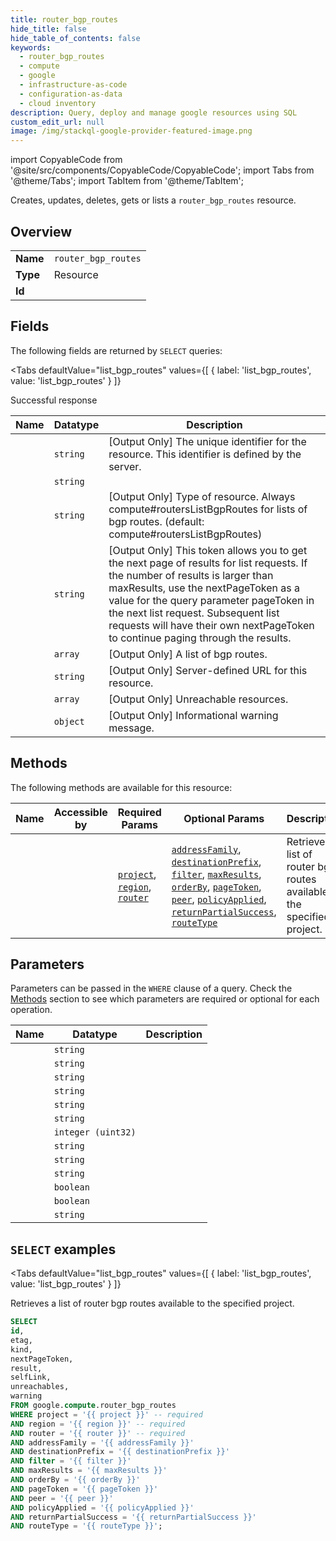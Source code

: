 ```yaml
--- 
title: router_bgp_routes
hide_title: false
hide_table_of_contents: false
keywords:
  - router_bgp_routes
  - compute
  - google
  - infrastructure-as-code
  - configuration-as-data
  - cloud inventory
description: Query, deploy and manage google resources using SQL
custom_edit_url: null
image: /img/stackql-google-provider-featured-image.png
---
```


import CopyableCode from '@site/src/components/CopyableCode/CopyableCode';
import Tabs from '@theme/Tabs';
import TabItem from '@theme/TabItem';

Creates, updates, deletes, gets or lists a <code>router_bgp_routes</code> resource.

## Overview
<table><tbody>
<tr><td><b>Name</b></td><td><code>router_bgp_routes</code></td></tr>
<tr><td><b>Type</b></td><td>Resource</td></tr>
<tr><td><b>Id</b></td><td><CopyableCode code="google.compute.router_bgp_routes" /></td></tr>
</tbody></table>

## Fields

The following fields are returned by `SELECT` queries:

<Tabs
    defaultValue="list_bgp_routes"
    values={[
        { label: 'list_bgp_routes', value: 'list_bgp_routes' }
    ]}
>
<TabItem value="list_bgp_routes">

Successful response

<table>
<thead>
    <tr>
    <th>Name</th>
    <th>Datatype</th>
    <th>Description</th>
    </tr>
</thead>
<tbody>
<tr>
    <td><CopyableCode code="id" /></td>
    <td><code>string</code></td>
    <td>[Output Only] The unique identifier for the resource. This identifier is defined by the server.</td>
</tr>
<tr>
    <td><CopyableCode code="etag" /></td>
    <td><code>string</code></td>
    <td></td>
</tr>
<tr>
    <td><CopyableCode code="kind" /></td>
    <td><code>string</code></td>
    <td>[Output Only] Type of resource. Always compute#routersListBgpRoutes for lists of bgp routes. (default: compute#routersListBgpRoutes)</td>
</tr>
<tr>
    <td><CopyableCode code="nextPageToken" /></td>
    <td><code>string</code></td>
    <td>[Output Only] This token allows you to get the next page of results for list requests. If the number of results is larger than maxResults, use the nextPageToken as a value for the query parameter pageToken in the next list request. Subsequent list requests will have their own nextPageToken to continue paging through the results.</td>
</tr>
<tr>
    <td><CopyableCode code="result" /></td>
    <td><code>array</code></td>
    <td>[Output Only] A list of bgp routes.</td>
</tr>
<tr>
    <td><CopyableCode code="selfLink" /></td>
    <td><code>string</code></td>
    <td>[Output Only] Server-defined URL for this resource.</td>
</tr>
<tr>
    <td><CopyableCode code="unreachables" /></td>
    <td><code>array</code></td>
    <td>[Output Only] Unreachable resources.</td>
</tr>
<tr>
    <td><CopyableCode code="warning" /></td>
    <td><code>object</code></td>
    <td>[Output Only] Informational warning message.</td>
</tr>
</tbody>
</table>
</TabItem>
</Tabs>

## Methods

The following methods are available for this resource:

<table>
<thead>
    <tr>
    <th>Name</th>
    <th>Accessible by</th>
    <th>Required Params</th>
    <th>Optional Params</th>
    <th>Description</th>
    </tr>
</thead>
<tbody>
<tr>
    <td><a href="#list_bgp_routes"><CopyableCode code="list_bgp_routes" /></a></td>
    <td><CopyableCode code="select" /></td>
    <td><a href="#parameter-project"><code>project</code></a>, <a href="#parameter-region"><code>region</code></a>, <a href="#parameter-router"><code>router</code></a></td>
    <td><a href="#parameter-addressFamily"><code>addressFamily</code></a>, <a href="#parameter-destinationPrefix"><code>destinationPrefix</code></a>, <a href="#parameter-filter"><code>filter</code></a>, <a href="#parameter-maxResults"><code>maxResults</code></a>, <a href="#parameter-orderBy"><code>orderBy</code></a>, <a href="#parameter-pageToken"><code>pageToken</code></a>, <a href="#parameter-peer"><code>peer</code></a>, <a href="#parameter-policyApplied"><code>policyApplied</code></a>, <a href="#parameter-returnPartialSuccess"><code>returnPartialSuccess</code></a>, <a href="#parameter-routeType"><code>routeType</code></a></td>
    <td>Retrieves a list of router bgp routes available to the specified project.</td>
</tr>
</tbody>
</table>

## Parameters

Parameters can be passed in the `WHERE` clause of a query. Check the [Methods](#methods) section to see which parameters are required or optional for each operation.

<table>
<thead>
    <tr>
    <th>Name</th>
    <th>Datatype</th>
    <th>Description</th>
    </tr>
</thead>
<tbody>
<tr id="parameter-project">
    <td><CopyableCode code="project" /></td>
    <td><code>string</code></td>
    <td></td>
</tr>
<tr id="parameter-region">
    <td><CopyableCode code="region" /></td>
    <td><code>string</code></td>
    <td></td>
</tr>
<tr id="parameter-router">
    <td><CopyableCode code="router" /></td>
    <td><code>string</code></td>
    <td></td>
</tr>
<tr id="parameter-addressFamily">
    <td><CopyableCode code="addressFamily" /></td>
    <td><code>string</code></td>
    <td></td>
</tr>
<tr id="parameter-destinationPrefix">
    <td><CopyableCode code="destinationPrefix" /></td>
    <td><code>string</code></td>
    <td></td>
</tr>
<tr id="parameter-filter">
    <td><CopyableCode code="filter" /></td>
    <td><code>string</code></td>
    <td></td>
</tr>
<tr id="parameter-maxResults">
    <td><CopyableCode code="maxResults" /></td>
    <td><code>integer (uint32)</code></td>
    <td></td>
</tr>
<tr id="parameter-orderBy">
    <td><CopyableCode code="orderBy" /></td>
    <td><code>string</code></td>
    <td></td>
</tr>
<tr id="parameter-pageToken">
    <td><CopyableCode code="pageToken" /></td>
    <td><code>string</code></td>
    <td></td>
</tr>
<tr id="parameter-peer">
    <td><CopyableCode code="peer" /></td>
    <td><code>string</code></td>
    <td></td>
</tr>
<tr id="parameter-policyApplied">
    <td><CopyableCode code="policyApplied" /></td>
    <td><code>boolean</code></td>
    <td></td>
</tr>
<tr id="parameter-returnPartialSuccess">
    <td><CopyableCode code="returnPartialSuccess" /></td>
    <td><code>boolean</code></td>
    <td></td>
</tr>
<tr id="parameter-routeType">
    <td><CopyableCode code="routeType" /></td>
    <td><code>string</code></td>
    <td></td>
</tr>
</tbody>
</table>

## `SELECT` examples

<Tabs
    defaultValue="list_bgp_routes"
    values={[
        { label: 'list_bgp_routes', value: 'list_bgp_routes' }
    ]}
>
<TabItem value="list_bgp_routes">

Retrieves a list of router bgp routes available to the specified project.

```sql
SELECT
id,
etag,
kind,
nextPageToken,
result,
selfLink,
unreachables,
warning
FROM google.compute.router_bgp_routes
WHERE project = '{{ project }}' -- required
AND region = '{{ region }}' -- required
AND router = '{{ router }}' -- required
AND addressFamily = '{{ addressFamily }}'
AND destinationPrefix = '{{ destinationPrefix }}'
AND filter = '{{ filter }}'
AND maxResults = '{{ maxResults }}'
AND orderBy = '{{ orderBy }}'
AND pageToken = '{{ pageToken }}'
AND peer = '{{ peer }}'
AND policyApplied = '{{ policyApplied }}'
AND returnPartialSuccess = '{{ returnPartialSuccess }}'
AND routeType = '{{ routeType }}';
```
</TabItem>
</Tabs>
